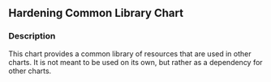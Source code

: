 ## Hardening Common Library Chart
### Description
This chart provides a common library of resources that are used in other charts. It is not meant to be used on its own, but rather as a dependency for other charts.
